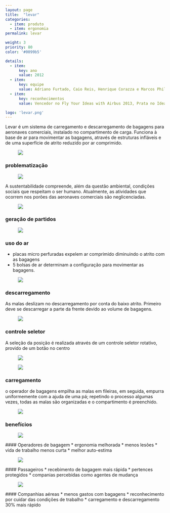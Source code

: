 ```yaml
---
layout: page
title:  "levar"
categories:
  - item: produto
  - item: ergonomia
permalink: levar

weight: 3
priority: 80
color: '#0099b5'

details:
  - item:
      key: ano
      value: 2012
  - item:
      key: equipe
      value: Adriano Furtado, Caio Reis, Henrique Corazza e Marcos Philipson
  - item:
      key: reconhecimentos
      value: Vencedor no Fly Your Ideas with Airbus 2013, Prata no Idea Brasil 2012 e Finalista no Prêmio Design MCB 2012

logo: 'levar.png'
---
```


Levar é um sistema de carregamento e descarregamento de bagagens para aeronaves comerciais, instalado no compartimento de carga. Funciona à base de ar para movimentar as bagagens, através de estruturas infláveis e de uma superfície de atrito reduzido por ar comprimido.

<figure><img src="{{ site.baseurl }}/assets/levar/levar_model.jpg"/></figure>

### problematização

<figure><img src="{{ site.baseurl }}/assets/levar/problem.jpg"/></figure>

A sustentabilidade compreende, além da questão ambiental, condições sociais que respeitam o ser humano. Atualmente, as atividades que ocorrem nos porões das aeronaves comerciais são neglicenciadas.

<figure><img class="img_small" src="{{ site.baseurl }}/assets/levar/airplane_esquematic.jpg"/></figure>

### geração de partidos
<figure><img src="{{ site.baseurl }}/assets/levar/desenhos.jpg"/></figure>

### uso do ar
* placas micro perfuradas expelem ar comprimido diminuindo o atrito com as bagagens
* 5 bolsas de ar determinam a configuração para movimentar as bagagens.

<figure><img src="{{ site.baseurl }}/assets/levar/uso_ar.jpg"/></figure>

### descarregamento
As malas deslizam no descarregamento por conta do baixo atrito. Primeiro deve se descarregar a parte da frente devido ao volume de bagagens.

<figure><img class="img_small" src="{{ site.baseurl }}/assets/levar/descarregamento.jpg"/></figure>

### controle seletor
A seleção da posição é realizada através de um controle seletor rotativo, provido de um botão no centro

<figure><img src="{{ site.baseurl }}/assets/levar/controle.jpg"/></figure>
<figure><img class="img_small" src="{{ site.baseurl }}/assets/levar/controle2.jpg"/></figure>

### carregamento
o operador de bagagens empilha as malas em fileiras, em seguida, empurra uniformemente com a ajuda de uma pá; repetindo o processo algumas vezes, todas as malas são organizadas e o compartimento é preenchido.

<figure><img src="{{ site.baseurl }}/assets/levar/carregamento.jpg"/></figure>

### benefícios

<figure><img class="img_original" src="{{ site.baseurl }}/assets/levar/" class="trs-bounce"/></figure>
#### Operadores de bagagem
* ergonomia melhorada
* menos lesões
* vida de trabalho menos curta
* melhor auto-estima

<figure><img class="img_original" src="{{ site.baseurl }}/assets/levar/" class="trs-bounce"/></figure>
#### Passageiros
* recebimento de bagagem mais rápida
* pertences protegidos
* companias percebidas como agentes de mudança

<figure><img class="img_original" src="{{ site.baseurl }}/assets/levar/" class="trs-bounce"/></figure>
#### Companhias aéreas
* menos gastos com bagagens
* reconhecimento por cuidar das condições de trabalho
* carregamento e descarregamento 30% mais rápido
